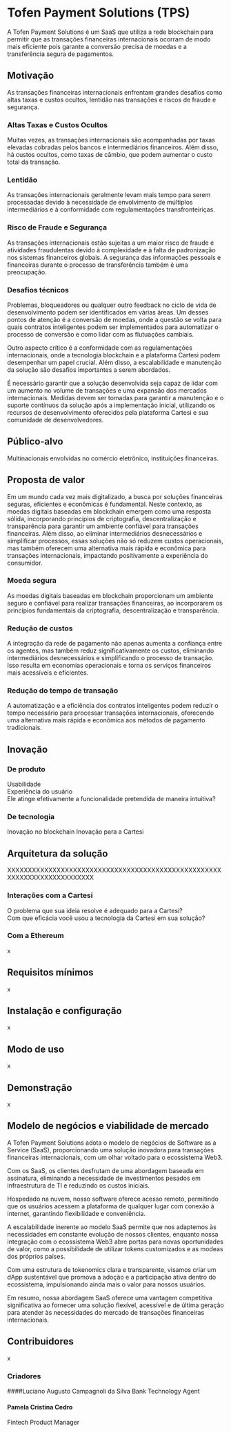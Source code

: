 # Tofen Payment Solutions (TPS)

A Tofen Payment Solutions é um SaaS que utiliza a rede blockchain para permitir que as transações financeiras internacionais ocorram de modo mais eficiente pois garante a conversão precisa de moedas e a transferência segura de pagamentos.

## Motivação

As transações financeiras internacionais enfrentam grandes desafios como altas taxas e custos ocultos, lentidão nas transações e riscos de fraude e segurança. 

### Altas Taxas e Custos Ocultos

Muitas vezes, as transações internacionais são acompanhadas por taxas elevadas cobradas pelos bancos e intermediários financeiros. Além disso, há custos ocultos, como taxas de câmbio, que podem aumentar o custo total da transação.

### Lentidão

As transações internacionais geralmente levam mais tempo para serem processadas devido à necessidade de envolvimento de múltiplos intermediários e à conformidade com regulamentações transfronteiriças. 

### Risco de Fraude e Segurança

As transações internacionais estão sujeitas a um maior risco de fraude e atividades fraudulentas devido à complexidade e à falta de padronização nos sistemas financeiros globais. A segurança das informações pessoais e financeiras durante o processo de transferência também é uma preocupação.

### Desafios técnicos

Problemas, bloqueadores ou qualquer outro feedback no ciclo de vida de desenvolvimento podem ser identificados em várias áreas. Um desses pontos de atenção é a conversão de moedas, onde a questão se volta para quais contratos inteligentes podem ser implementados para automatizar o processo de conversão e como lidar com as flutuações cambiais. 

Outro aspecto crítico é a conformidade com as regulamentações internacionais, onde a tecnologia blockchain e a plataforma Cartesi podem desempenhar um papel crucial. Além disso, a escalabilidade e manutenção da solução são desafios importantes a serem abordados. 

É necessário garantir que a solução desenvolvida seja capaz de lidar com um aumento no volume de transações e uma expansão dos mercados internacionais. Medidas devem ser tomadas para garantir a manutenção e o suporte contínuos da solução após a implementação inicial, utilizando os recursos de desenvolvimento oferecidos pela plataforma Cartesi e sua comunidade de desenvolvedores.

## Público-alvo

Multinacionais envolvidas no comércio eletrônico, instituições financeiras.

## Proposta de valor

Em um mundo cada vez mais digitalizado, a busca por soluções financeiras seguras, eficientes e econômicas é fundamental. Neste contexto, as moedas digitais baseadas em blockchain emergem como uma resposta sólida, incorporando princípios de criptografia, descentralização e transparência para garantir um ambiente confiável para transações financeiras. Além disso, ao eliminar intermediários desnecessários e simplificar processos, essas soluções não só reduzem custos operacionais, mas também oferecem uma alternativa mais rápida e econômica para transações internacionais, impactando positivamente a experiência do consumidor.

### Moeda segura

As moedas digitais baseadas em blockchain proporcionam um ambiente seguro e confiável para realizar transações financeiras, ao incorporarem os princípios fundamentais da criptografia, descentralização e transparência.

### Redução de custos

A integração da rede de pagamento não apenas aumenta a confiança entre os agentes, mas também reduz significativamente os custos, eliminando intermediários desnecessários e simplificando o processo de transação. Isso resulta em economias operacionais e torna os serviços financeiros mais acessíveis e eficientes.  

### Redução do tempo de transação

A automatização e a eficiência dos contratos inteligentes podem reduzir o tempo necessário para processar transações internacionais, oferecendo uma alternativa mais rápida e econômica aos métodos de pagamento tradicionais.

## Inovação

### De produto

Usabilidade  
Experiência do usuário  
Ele atinge efetivamente a funcionalidade pretendida de maneira intuitiva?

### De tecnologia

Inovação no blockchain
Inovação para a Cartesi

## Arquitetura da solução

XXXXXXXXXXXXXXXXXXXXXXXXXXXXXXXXXXXXXXXXXXXXXXXXXXXXXXXXXXXXXXXXXXXXXXXXX

### Interações com a Cartesi

O problema que sua ideia resolve é adequado para a Cartesi?  
Com que eficácia você usou a tecnologia da Cartesi em sua solução?

### Com a Ethereum

x

## Requisitos mínimos

x

## Instalação e configuração

x

## Modo de uso

x

## Demonstração

x

## Modelo de negócios e viabilidade de mercado

A Tofen Payment Solutions adota o modelo de negócios de Software as a Service (SaaS), proporcionando uma solução inovadora para transações financeiras internacionais, com um olhar voltado para o ecossistema Web3. 

Com os SaaS, os clientes desfrutam de uma abordagem baseada em assinatura, eliminando a necessidade de investimentos pesados em infraestrutura de TI e reduzindo os custos iniciais. 

Hospedado na nuvem, nosso software oferece acesso remoto, permitindo que os usuários acessem a plataforma de qualquer lugar com conexão à internet, garantindo flexibilidade e conveniência. 

A escalabilidade inerente ao modelo SaaS permite que nos adaptemos às necessidades em constante evolução de nossos clientes, enquanto nossa integração com o ecossistema Web3 abre portas para novas oportunidades de valor, como a possibilidade de utilizar tokens customizados e as modeas dos próprios países. 

Com uma estrutura de tokenomics clara e transparente, visamos criar um dApp sustentável que promova a adoção e a participação ativa dentro do ecossistema, impulsionando ainda mais o valor para nossos usuários. 
 
Em resumo, nossa abordagem SaaS oferece uma vantagem competitiva significativa ao fornecer uma solução flexível, acessível e de última geração para atender às necessidades do mercado de transações financeiras internacionais.


## Contribuidores

x

### Criadores

####Luciano Augusto Campagnoli da Silva
Bank Technology Agent

#### Pamela Cristina Cedro
Fintech Product Manager
